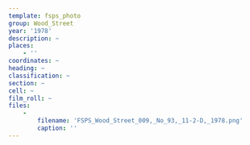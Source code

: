 ```yaml
---
template: fsps_photo
group: Wood_Street
year: '1978'
description: ~
places:
    - ''
coordinates: ~
heading: ~
classification: ~
section: ~
cell: ~
film_roll: ~
files:
    -
        filename: 'FSPS_Wood_Street_009,_No_93,_11-2-D,_1978.png'
        caption: ''
---
```


